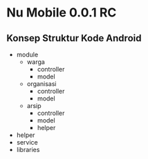 # Nu Mobile 0.0.1 RC

## Konsep Struktur Kode Android

* module
	* warga
		* controller
		* model
	* organisasi
		* controller
		* model
	* arsip
		* controller
		* model
		* helper
* helper
* service
* libraries
